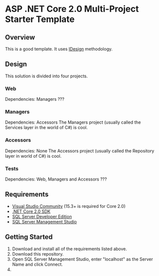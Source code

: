 # ASP .NET Core 2.0 Multi-Project Starter Template

## Overview
This is a good template. It uses [IDesign](http://www.idesign.net/ "IDesign") methodology.

## Design
This solution is divided into four projects. 

### Web
Dependencies: Managers
???

### Managers
Dependencies: Accessors
The Managers project (usually called the Services layer in the world of C#) is cool.

### Accessors
Dependencies: None
The Accessors project (usually called the Repository layer in world of C#) is cool.

### Tests
Dependencies: Web, Managers and Accessors
???

## Requirements
* [Visual Studio Community](https://www.visualstudio.com/downloads/ "Visual Studio Community") (15.3+ is required for Core 2.0)
* [.NET Core 2.0 SDK](https://www.microsoft.com/net/download/core ".NET Core 2.0 SDK")
* [SQL Server Developer Edition](https://www.microsoft.com/en-us/sql-server/sql-server-downloads "SQL Server Developer Edition")
* [SQL Server Management Studio](https://docs.microsoft.com/en-us/sql/ssms/download-sql-server-management-studio-ssms "SQL Server Management Studio")

## Getting Started
1. Download and install all of the requirements listed above.
2. Download this repository.
3. Open SQL Server Management Studio, enter "localhost" as the Server Name and click Connect.
4. 